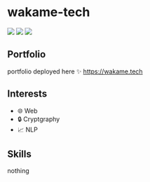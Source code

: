 # wakame-tech
![](https://img.shields.io/badge/status-living-green.svg)
![](https://img.shields.io/badge/進路-unknown-inactive.svg)
![](https://img.shields.io/badge/version-21.0.0-green.svg)

## Portfolio
portfolio deployed here ✨
<https://wakame.tech>

## Interests
- 🌐 Web
- 🔒 Cryptgraphy
- 📈 NLP

## Skills
nothing